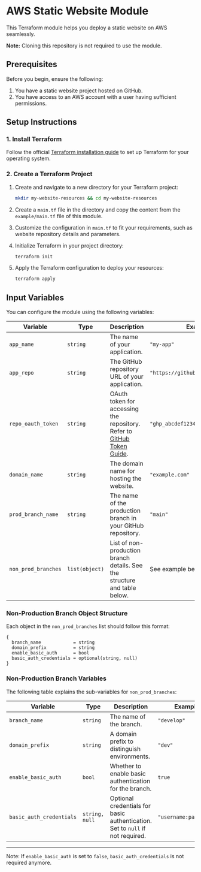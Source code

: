 
# AWS Static Website Module

This Terraform module helps you deploy a static website on AWS seamlessly.

**Note:** Cloning this repository is not required to use the module.

## Prerequisites

Before you begin, ensure the following:

1. You have a static website project hosted on GitHub.
2. You have access to an AWS account with a user having sufficient permissions.

## Setup Instructions

### 1. Install Terraform

Follow the official [Terraform installation guide](https://developer.hashicorp.com/terraform/tutorials/aws-get-started/install-cli) to set up Terraform for your operating system.

### 2. Create a Terraform Project

1. Create and navigate to a new directory for your Terraform project:
   ```bash
   mkdir my-website-resources && cd my-website-resources
   ```

2. Create a `main.tf` file in the directory and copy the content from the `example/main.tf` file of this module.

3. Customize the configuration in `main.tf` to fit your requirements, such as website repository details and parameters.

4. Initialize Terraform in your project directory:
   ```bash
   terraform init
   ```

5. Apply the Terraform configuration to deploy your resources:
   ```bash
   terraform apply
   ```

## Input Variables

You can configure the module using the following variables:

| Variable               | Type            | Description                                                                                      | Example                                      |
|------------------------|-----------------|--------------------------------------------------------------------------------------------------|----------------------------------------------|
| `app_name`             | `string`       | The name of your application.                                                                   | `"my-app"`                                   |
| `app_repo`             | `string`       | The GitHub repository URL of your application.                                                  | `"https://github.com/example/app"`           |
| `repo_oauth_token`     | `string`       | OAuth token for accessing the repository. Refer to [GitHub Token Guide](https://docs.github.com/en/authentication/keeping-your-account-and-data-secure/managing-your-personal-access-tokens). | `"ghp_abcdef1234567890"`                     |
| `domain_name`          | `string`       | The domain name for hosting the website.                                                        | `"example.com"`                              |
| `prod_branch_name`     | `string`       | The name of the production branch in your GitHub repository.                                     | `"main"`                                     |
| `non_prod_branches`    | `list(object)` | List of non-production branch details. See the structure and table below.                       | See example below.                           |

### Non-Production Branch Object Structure

Each object in the `non_prod_branches` list should follow this format:

```hcl
{
  branch_name            = string       
  domain_prefix          = string       
  enable_basic_auth      = bool         
  basic_auth_credentials = optional(string, null)
}
```

### Non-Production Branch Variables

The following table explains the sub-variables for `non_prod_branches`:

| Variable                 | Type            | Description                                                                                   | Example           |
|--------------------------|-----------------|-----------------------------------------------------------------------------------------------|-------------------|
| `branch_name`            | `string`       | The name of the branch.                                                                       | `"develop"`   |
| `domain_prefix`          | `string`       | A domain prefix to distinguish environments.                                                  | `"dev"`       |
| `enable_basic_auth`      | `bool`         | Whether to enable basic authentication for the branch.                                        | `true`            |
| `basic_auth_credentials` | `string, null` | Optional credentials for basic authentication. Set to `null` if not required.                | `"username:password"` |

---

Note: If `enable_basic_auth` is set to `false`,  `basic_auth_credentials` is not required anymore.